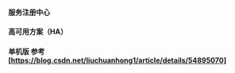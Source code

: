 ####  服务注册中心

#### 高可用方案（HA） 
#### 单机版 参考 [https://blog.csdn.net/liuchuanhong1/article/details/54895070]
